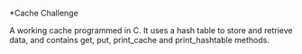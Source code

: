 *Cache Challenge

A working cache programmed in C. It uses a hash table to store and retrieve data, and contains get, put, print_cache and print_hashtable methods.
